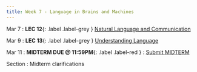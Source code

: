 ```yaml
---
title: Week 7 - Language in Brains and Machines
---
```


Mar 7
: **LEC 12**{: .label .label-grey } [Natural Language and Communication](#)


Mar 9
:  **LEC 13**{: .label .label-grey } [Understanding Language](#)

Mar 11
:  **MIDTERM DUE @ 11:59PM**{: .label .label-red }
    : [Submit MIDTERM](https://canvas.harvard.edu/courses/97916/assignments/532853)

Section
: Midterm clarifications
